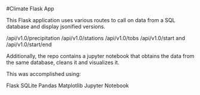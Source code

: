#Climate Flask App

This Flask application uses various routes to call on data from a SQL database and display jsonified versions.

/api/v1.0/precipitation
/api/v1.0/stations
/api/v1.0/tobs
/api/v1.0/start and /api/v1.0/start/end

Additionally, the repo contains a jupyter notebook that obtains the data from the same database, cleans it and visualizes it.

This was accomplished using:

Flask
SQLite
Pandas
Matplotlib
Jupyter Notebook
